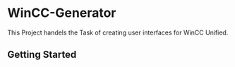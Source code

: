 # WinCC-Generator

This Project handels the Task of creating user interfaces for WinCC Unified.

## Getting Started
